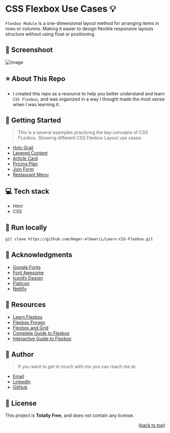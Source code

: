 <a name="readme-top"></a>
# CSS Flexbox Use Cases :bulb: 
`Flexbox Module` is a one-dimensional layout method for arranging items in rows or columns. Making it easier to design flexible responsive layouts structure without using float or positioning.
  
## :camera_flash: Screenshoot
![image](https://github.com/Hager-elhwarii/Learn-CSS-Flexbox/assets/80959882/b01eca4d-9551-47dc-b0fa-b79d9658e310)

## ⭐ About This Repo
- I created this repo as a resource to help you better understand and learn `CSS Flexbox`, and was organized in a way I thought made the most sense when I was learning it.

## 🚀 Getting Started 
> This is a several examples practicing the key concepts of CSS FLexbox. Showing different CSS Flexbox Layout use cases:

- [Holy Grail](https://holy-grail-dottie.netlify.app/)
- [Layered Content](https://layered-content-dottie.netlify.app/)
- [Article Card](https://article-card-dottie.netlify.app/)
- [Pricing Plan](https://pricing-plan-dottie.netlify.app/)
- [Join Form](https://join-form-dottie.netlify.app/)
- [Restaurant Menu](https://restaurant-menu-dottie.netlify.app/)
  
## 💻 Tech stack
- Html
- CSS

##  🔐 Run locally 

```bash
git clone https://github.com/Hager-elhwarii/Learn-CSS-Flexbox.git
```

## 📌 Acknowledgments
- [Google Fonts](http://hager.a.elhawary@gmail.com/)
- [Font Awesome](https://fontawesome.com/)
- [Iconify Design](https://iconify.design/)
- [Flaticon](https://www.flaticon.com/)
- [Netlify](https://www.netlify.com/)
  
  
## 🌼 Resources
- [Learn Flexbox](https://scrimba.com/learn/flexbox)
- [Flexbox Froggy](https://flexboxfroggy.com/)
- [Flexbox and Grid](https://www.codecademy.com/learn/learn-css-flexbox-and-grid)
- [Complete Guide to Flexbox](https://css-tricks.com/snippets/css/a-guide-to-flexbox/)
- [Interactive Guide to Flexbox](https://www.joshwcomeau.com/css/interactive-guide-to-flexbox/)


## 🦄 Author
> If you want to get in-touch with me you can reach me at:

-  [Email](http://hager.a.elhawary@gmail.com/)
-  [LinkedIn](https://www.linkedin.com/in/hager-omar-elhawary/)
-  [GitHub](https://github.com/Hager-elhwarii)


## 📘 License
This project is **Totally Free**,  and does not contain any license.


<p align="right">(<a href="#readme-top">back to top</a>)</p>
